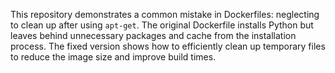 This repository demonstrates a common mistake in Dockerfiles: neglecting to clean up after using `apt-get`.  The original Dockerfile installs Python but leaves behind unnecessary packages and cache from the installation process.  The fixed version shows how to efficiently clean up temporary files to reduce the image size and improve build times.